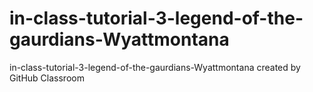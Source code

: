 # in-class-tutorial-3-legend-of-the-gaurdians-Wyattmontana
in-class-tutorial-3-legend-of-the-gaurdians-Wyattmontana created by GitHub Classroom
